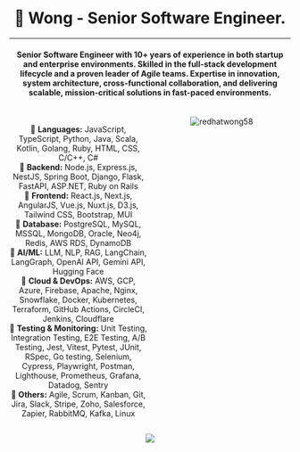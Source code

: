 <h1 align="center">👋 Wong - Senior Software Engineer.</h1>

<hr/>

<h4 align="center">  
  Senior Software Engineer with 10+ years of experience in both startup and enterprise environments. Skilled in the full-stack development lifecycle and a proven leader of Agile teams. Expertise in innovation, system architecture, cross-functional collaboration, and delivering scalable, mission-critical solutions in fast-paced environments. 
</h4>

<br/>

<div align="center" style="display: flex; justify-content: space-between;">
  <div style="flex: 1; width: 50%; padding-right: 10px;">
    <p>
      🔹 <b>Languages:</b> JavaScript, TypeScript, Python, Java, Scala, Kotlin, Golang, Ruby, HTML, CSS, C/C++, C#<br/>
      🔹 <b>Backend:</b> Node.js, Express.js, NestJS, Spring Boot, Django, Flask, FastAPI, ASP.NET, Ruby on Rails<br/>
      🔹 <b>Frontend:</b> React.js, Next.js, AngularJS, Vue.js, Nuxt.js, D3.js, Tailwind CSS, Bootstrap, MUI<br/>
      🔹 <b>Database:</b> PostgreSQL, MySQL, MSSQL, MongoDB, Oracle, Neo4j, Redis, AWS RDS, DynamoDB<br/>
      🔹 <b>AI/ML:</b> LLM, NLP, RAG, LangChain, LangGraph, OpenAI API, Gemini API, Hugging Face<br/>
      🔹 <b>Cloud & DevOps:</b> AWS, GCP, Azure, Firebase, Apache, Nginx, Snowflake, Docker, Kubernetes, Terraform, GitHub Actions, CircleCI, Jenkins, Cloudflare<br/>
      🔹 <b>Testing & Monitoring:</b> Unit Testing, Integration Testing, E2E Testing, A/B Testing, Jest, Vitest, Pytest, JUnit, RSpec, Go testing, Selenium, Cypress, Playwright, Postman, Lighthouse, Prometheus, Grafana, Datadog, Sentry<br/>
      🔹 <b>Others:</b> Agile, Scrum, Kanban, Git, Jira, Slack, Stripe, Zoho, Salesforce, Zapier, RabbitMQ, Kafka, Linux<br/>
    </p>
  </div>

  <div style="flex: 1; width: 50%; text-align: center;">
    <img src="code.gif" alt="redhatwong58" style="max-width: 100%; height: auto;" />
  </div>

</div>

<p align='center'>
  <img src='https://github-widgetbox.vercel.app/api/profile?username=redhatwong58&theme=darkmode&data=followers,repositories,stars,commits' />
</p>
